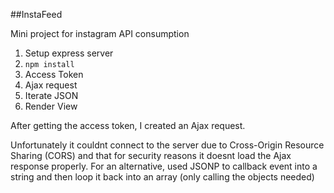##InstaFeed

Mini project for instagram API consumption


1. Setup express server
2. ``npm install``
3. Access Token
4. Ajax request
5. Iterate JSON
6. Render View

After getting the access token,  I created an Ajax request.

Unfortunately it couldnt connect to the server due to Cross-Origin Resource Sharing (CORS) and that for security reasons it doesnt load the Ajax response properly. For an alternative, used JSONP to callback event into a string and then loop it back into an array (only calling the objects needed)

